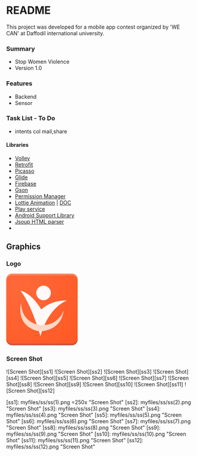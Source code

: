# README #

This project was developed for a mobile app contest organized by 'WE CAN' at Daffodil international university.

### Summary ###

* Stop Women Violence
* Version 1.0


### Features ###

* Backend
* Sensor




### Task List - To Do ###

* intents col mail,share



#### Libraries ###

* [Volley](https://developer.android.com/training/volley/index.html)
* [Retrofit](http://square.github.io/retrofit/)
* [Picasso](http://square.github.io/picasso/)
* [Glide](https://github.com/bumptech/glide)
* [Firebase](https://firebase.google.com/docs/android/setup)
* [Gson](https://github.com/google/gson)
* [Permission Manager](https://github.com/karanchuri/PermissionManager)
* [Lottie Animation](https://github.com/airbnb/lottie-android) | [DOC](http://airbnb.io/lottie/android/android.html#getting-started)
* [Play service](https://developers.google.com/android/guides/setup)
* [Android Support Library](https://developer.android.com/topic/libraries/support-library/packages.html)
* [Jsoup HTML parser](https://jsoup.org/download)
* []()



## Graphics ##


### Logo ###
![App Logo][logo]

[logo]: app/src/main/res/mipmap-xxxhdpi/ic_launcher.png "xCode Logo"

### Screen Shot ###

![Screen Shot][ss1]
![Screen Shot][ss2]
![Screen Shot][ss3]
![Screen Shot][ss4]
![Screen Shot][ss5]
![Screen Shot][ss6]
![Screen Shot][ss7]
![Screen Shot][ss8]
![Screen Shot][ss9]
![Screen Shot][ss10]
![Screen Shot][ss11]
![Screen Shot][ss12]







[ss1]: myfiles/ss/ss(1).png =250x "Screen Shot"
[ss2]: myfiles/ss/ss(2).png "Screen Shot"
[ss3]: myfiles/ss/ss(3).png "Screen Shot"
[ss4]: myfiles/ss/ss(4).png "Screen Shot"
[ss5]: myfiles/ss/ss(5).png "Screen Shot"
[ss6]: myfiles/ss/ss(6).png "Screen Shot"
[ss7]: myfiles/ss/ss(7).png "Screen Shot"
[ss8]: myfiles/ss/ss(8).png "Screen Shot"
[ss9]: myfiles/ss/ss(9).png "Screen Shot"
[ss10]: myfiles/ss/ss(10).png "Screen Shot"
[ss11]: myfiles/ss/ss(11).png "Screen Shot"
[ss12]: myfiles/ss/ss(12).png "Screen Shot"